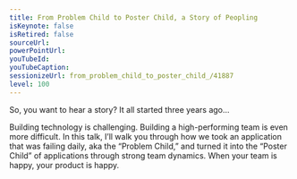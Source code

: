```yaml
---
title: From Problem Child to Poster Child, a Story of Peopling
isKeynote: false
isRetired: false
sourceUrl: 
powerPointUrl: 
youTubeId: 
youTubeCaption: 
sessionizeUrl: from_problem_child_to_poster_child_/41887
level: 100
---
```

So, you want to hear a story? It all started three years ago…

Building technology is challenging. Building a high-performing team is even more difficult. In this talk, I’ll walk you through how we took an application that was failing daily, aka the “Problem Child,” and turned it into the “Poster Child” of applications through strong team dynamics. When your team is happy, your product is happy.
